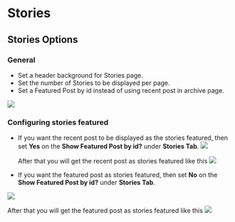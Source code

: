 # Stories

## Stories Options

### General

* Set a header background for Stories page.
* Set the number of Stories to be displayed per page.
* Set a Featured Post by id instead of using recent post in archive page.

![](http://transvelo.github.io/docs/bethlehem/images/theme-options-stories.png)

### Configuring stories featured

* If you want the recent post to be displayed as the stories featured, then set **Yes** on the **Show Featured Post by id?** under **Stories Tab**.
![](http://transvelo.github.io/docs/bethlehem/images/recent-post-as-featured-setting.png)

    After that you will get the recent post as stories featured like this
    ![](http://transvelo.github.io/docs/bethlehem/images/recent-post-as-featured.png)

* If you want the featured post as stories featured, then set **No** on the  **Show Featured Post by id?** under **Stories Tab**.

![](http://transvelo.github.io/docs/bethlehem/images/featured-post-as-stories-featured-setting.png)

After that you will get the featured post as stories featured like this
    ![](http://transvelo.github.io/docs/bethlehem/images/featured-post-as-stories-featured.png)

